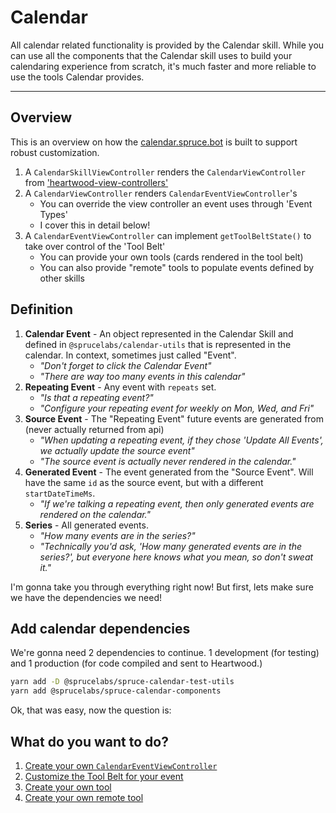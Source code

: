 # Calendar

All calendar related functionality is provided by the Calendar skill. While you can use all the components that the Calendar skill uses to build your calendaring experience from scratch, it's much faster and more reliable to use the tools Calendar provides.

---

## Overview

This is an overview on how the [calendar.spruce.bot](https://calendar.spruce.bot) is built to support robust customization.

1. A `CalendarSkillViewController` renders the `CalendarViewController` from ['heartwood-view-controllers'](https://github.com/sprucelabsai/heartwood-view-controllers)
2. A `CalendarViewController` renders `CalendarEventViewController`'s
	* You can override the view controller an event uses through 'Event Types'
	* I cover this in detail below!
3. A `CalendarEventViewController` can implement `getToolBeltState()` to take over control of the 'Tool Belt'
	* You can provide your own tools (cards rendered in the tool belt)
	* You can also provide "remote" tools to populate events defined by other skills


## Definition

1. **Calendar Event** - An object represented in the Calendar Skill and defined in `@sprucelabs/calendar-utils` that is represented in the calendar. In context, sometimes just called "Event".
	* *"Don't forget to click the Calendar Event"*
	* *"There are way too many events in this calendar"*
2. **Repeating Event** - Any event with `repeats` set.
	* *"Is that a repeating event?"*
	* *"Configure your repeating event for weekly on Mon, Wed, and Fri"*
3. **Source Event** - The "Repeating Event" future events are generated from (never actually returned from api)
	* *"When updating a repeating event, if they chose 'Update All Events', we actually update the source event"*
	* *"The source event is actually never rendered in the calendar."*
4. **Generated Event** - The event generated from the "Source Event". Will have the same `id` as the source event, but with a different `startDateTimeMs`.
	* *"If we're talking a repeating event, then only generated events are rendered on the calendar."*
5. **Series** - All generated events.
	* *"How many events are in the series?"*
	* *"Technically you'd ask, 'How many generated events are in the series?', but everyone here knows what you mean, so don't sweat it."*


I'm gonna take you through everything right now! But first, lets make sure we have the dependencies we need!

## Add calendar dependencies

We're gonna need 2 dependencies to continue. 1 development (for testing) and 1 production (for code compiled and sent to Heartwood.)

```bash
yarn add -D @sprucelabs/spruce-calendar-test-utils
yarn add @sprucelabs/spruce-calendar-components

```


Ok, that was easy, now the question is:

## What do you want to do?
1. [Create your own `CalendarEventViewController`](/calendar/events.md)
2. [Customize the Tool Belt for your event](/calendar/events.md)
3. [Create your own tool](/calendar/tools.md)
4. [Create your own remote tool](/calendar/tools.md)

